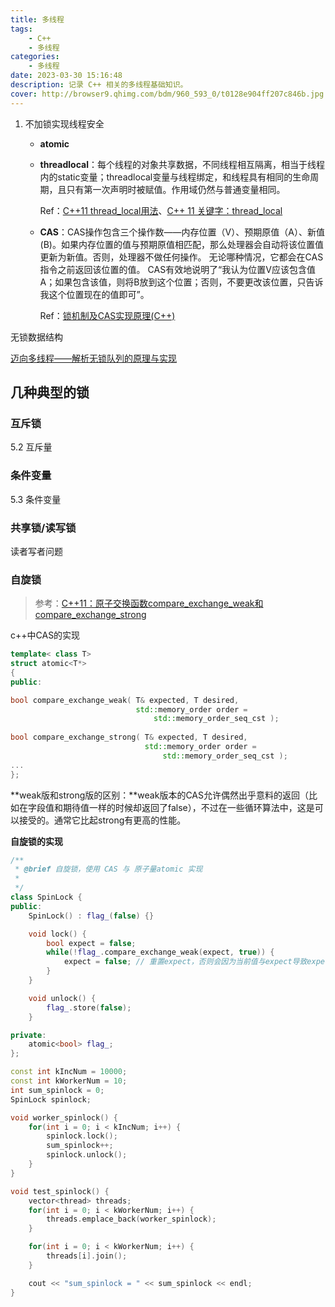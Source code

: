 ```yaml
---
title: 多线程
tags: 
    - C++
    - 多线程
categories: 
    - 多线程
date: 2023-03-30 15:16:48
description: 记录 C++ 相关的多线程基础知识。
cover: http://browser9.qhimg.com/bdm/960_593_0/t0128e904ff207c846b.jpg
---
```


1. 不加锁实现线程安全
    - **atomic**
    - **threadlocal**：每个线程的对象共享数据，不同线程相互隔离，相当于线程内的static变量；threadlocal变量与线程绑定，和线程具有相同的生命周期，且只有第一次声明时被赋值。作用域仍然与普通变量相同。

        Ref：[C++11 thread_local用法](https://zhuanlan.zhihu.com/p/340201634)、[C++ 11 关键字：thread_local](https://zhuanlan.zhihu.com/p/77585472)
    - **CAS**：CAS操作包含三个操作数——内存位置（V）、预期原值（A）、新值(B)。如果内存位置的值与预期原值相匹配，那么处理器会自动将该位置值更新为新值。否则，处理器不做任何操作。
无论哪种情况，它都会在CAS指令之前返回该位置的值。
CAS有效地说明了“我认为位置V应该包含值A；如果包含该值，则将B放到这个位置；否则，不要更改该位置，只告诉我这个位置现在的值即可”。

        Ref：[锁机制及CAS实现原理(C++) ](https://zhuanlan.zhihu.com/p/400817892)

        

无锁数据结构

  [迈向多线程——解析无锁队列的原理与实现](https://zhuanlan.zhihu.com/p/352723264)



## 几种典型的锁

### 互斥锁

5.2 互斥量



### 条件变量

5.3 条件变量



### 共享锁/读写锁

读者写者问题



### 自旋锁

> 参考：[C++11：原子交换函数compare_exchange_weak和compare_exchange_strong](https://blog.csdn.net/feikudai8460/article/details/107035480)



c++中CAS的实现

```C++
template< class T>
struct atomic<T*>
{
public:

bool compare_exchange_weak( T& expected, T desired,
                            std::memory_order order =
                                std::memory_order_seq_cst );
 
bool compare_exchange_strong( T& expected, T desired,
                              std::memory_order order =
                                  std::memory_order_seq_cst );
...
};
```



**weak版和strong版的区别：**weak版本的CAS允许偶然出乎意料的返回（比如在字段值和期待值一样的时候却返回了false），不过在一些循环算法中，这是可以接受的。通常它比起strong有更高的性能。



**自旋锁的实现**

```C++
/**
 * @brief 自旋锁，使用 CAS 与 原子量atomic 实现
 * 
 */
class SpinLock {
public:
    SpinLock() : flag_(false) {}

    void lock() {
        bool expect = false;
        while(!flag_.compare_exchange_weak(expect, true)) {
            expect = false; // 重置expect，否则会因为当前值与expect导致expect自动被赋值为flag_值（true）
        }
    }

    void unlock() {
        flag_.store(false);
    }

private:
    atomic<bool> flag_; 
};

const int kIncNum = 10000;
const int kWorkerNum = 10;
int sum_spinlock = 0;
SpinLock spinlock;

void worker_spinlock() {
    for(int i = 0; i < kIncNum; i++) {
        spinlock.lock();
        sum_spinlock++;
        spinlock.unlock();
    }
}

void test_spinlock() {
    vector<thread> threads;
    for(int i = 0; i < kWorkerNum; i++) {
        threads.emplace_back(worker_spinlock);
    }

    for(int i = 0; i < kWorkerNum; i++) {
        threads[i].join();
    }

    cout << "sum_spinlock = " << sum_spinlock << endl;
}
```